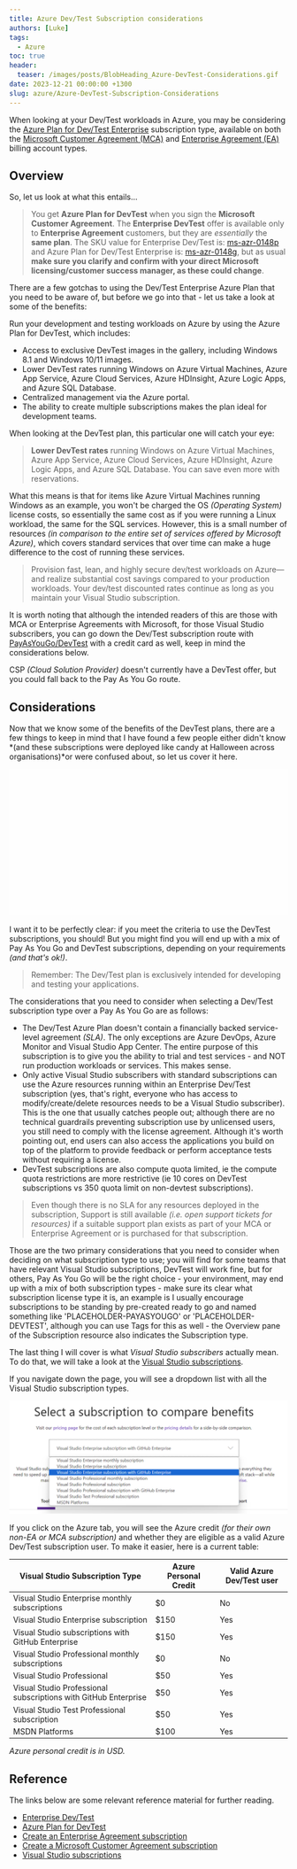 ```yaml
---
title: Azure Dev/Test Subscription considerations
authors: [Luke]
tags:
  - Azure
toc: true
header:
  teaser: /images/posts/BlobHeading_Azure-DevTest-Considerations.gif
date: 2023-12-21 00:00:00 +1300
slug: azure/Azure-DevTest-Subscription-Considerations
---
```


When looking at your Dev/Test workloads in Azure, you may be considering the [Azure Plan for Dev/Test Enterprise](https://azure.microsoft.com/en-us/pricing/offers/ms-azr-0148p?WT.mc_id=AZ-MVP-5004796) subscription type, available on both the [Microsoft Customer Agreement (MCA)](https://learn.microsoft.com/azure/cost-management-billing/understand/mca-overview?WT.mc_id=AZ-MVP-5004796) and [Enterprise Agreement (EA)](https://www.microsoft.com/en-us/licensing/licensing-programs/enterprise?WT.mc_id=AZ-MVP-5004796) billing account types.

<!-- truncate -->

## Overview

So, let us look at what this entails...

> You get **Azure Plan for DevTest** when you sign the **Microsoft Customer Agreement**. The **Enterprise DevTest** offer is available only to **Enterprise Agreement** customers, but they are *essentially* the **same plan**. The SKU value for Enterprise Dev/Test is: [ms-azr-0148p](https://azure.microsoft.com/en-in/pricing/offers/ms-azr-0148p?WT.mc_id=AZ-MVP-5004796) and Azure Plan for Dev/Test Enterprise is: [ms-azr-0148g](https://azure.microsoft.com/pricing/offers/ms-azr-0148g?WT.mc_id=AZ-MVP-5004796), but as usual **make sure you clarify and confirm with your direct Microsoft licensing/customer success manager, as these could change**.

There are a few gotchas to using the Dev/Test Enterprise Azure Plan that you need to be aware of, but before we go into that - let us take a look at some of the benefits:

Run your development and testing workloads on Azure by using the Azure Plan for DevTest, which includes:

* Access to exclusive DevTest images in the gallery, including Windows 8.1 and Windows 10/11 images.
* Lower DevTest rates running Windows on Azure Virtual Machines, Azure App Service, Azure Cloud Services, Azure HDInsight, Azure Logic Apps, and Azure SQL Database.
* Centralized management via the Azure portal.
* The ability to create multiple subscriptions makes the plan ideal for development teams.

When looking at the DevTest plan, this particular one will catch your eye:

> **Lower DevTest rates** running Windows on Azure Virtual Machines, Azure App Service, Azure Cloud Services, Azure HDInsight, Azure Logic Apps, and Azure SQL Database. You can save even more with reservations.

What this means is that for items like Azure Virtual Machines running Windows as an example, you won't be charged the OS *(Operating System)* license costs, so essentially the same cost as if you were running a Linux workload, the same for the SQL services. However, this is a small number of resources *(in comparison to the entire set of services offered by Microsoft Azure)*, which covers standard services that over time can make a huge difference to the cost of running these services.

> Provision fast, lean, and highly secure dev/test workloads on Azure—and realize substantial cost savings compared to your production workloads. Your dev/test discounted rates continue as long as you maintain your Visual Studio subscription.

It is worth noting that although the intended readers of this are those with MCA or Enterprise Agreements with Microsoft, for those Visual Studio subscribers, you can go down the Dev/Test subscription route with [PayAsYouGo/DevTest](https://azure.microsoft.com/en-gb/pricing/offers/ms-azr-0023p/?WT.mc_id=AZ-MVP-5004796) with a credit card as well, keep in mind the considerations below.

CSP *(Cloud Solution Provider)* doesn't currently have a DevTest offer, but you could fall back to the Pay As You Go route.

## Considerations

Now that we know some of the benefits of the DevTest plans, there are a few things to keep in mind that I have found a few people either didn't know *(and these subscriptions were deployed like candy at Halloween across organisations)*or were confused about, so let us cover it here.

![VisualStudio Subscription Types](/images/posts/BlobHeading_Azure-DevTest-Considerations.gif)

I want it to be perfectly clear: if you meet the criteria to use the DevTest subscriptions, you should! But you might find you will end up with a mix of Pay As You Go and DevTest subscriptions, depending on your requirements *(and that's ok!)*.

> Remember: The Dev/Test plan is exclusively intended for developing and testing your applications.

The considerations that you need to consider when selecting a Dev/Test subscription type over a Pay As You Go are as follows:

* The Dev/Test Azure Plan doesn't contain a financially backed service-level agreement *(SLA)*. The only exceptions are Azure DevOps, Azure Monitor and Visual Studio App Center. The entire purpose of this subscription is to give you the ability to trial and test services - and NOT run production workloads or services. This makes sense.
* Only active Visual Studio subscribers with standard subscriptions can use the Azure resources running within an Enterprise Dev/Test subscription (yes, that's right, everyone who has access to modify/create/delete resources needs to be a Visual Studio subscriber). This is the one that usually catches people out; although there are no technical guardrails preventing subscription use by unlicensed users, you still need to comply with the license agreement. Although it's worth pointing out, end users can also access the applications you build on top of the platform to provide feedback or perform acceptance tests without requiring a license.
* DevTest subscriptions are also compute quota limited, ie the compute quota restrictions are more restrictive (ie 10 cores on DevTest subscriptions vs 350 quota limit on non-devtest subscriptions).

> Even though there is no SLA for any resources deployed in the subscription, Support is still available *(i.e. open support tickets for resources)* if a suitable support plan exists as part of your MCA or Enterprise Agreement or is purchased for that subscription.

Those are the two primary considerations that you need to consider when deciding on what subscription type to use; you will find for some teams that have relevant Visual Studio subscriptions, DevTest will work fine, but for others, Pay As You Go will be the right choice - your environment, may end up with a mix of both subscription types - make sure its clear what subscription license type it is, an example is I usually encourage subscriptions to be standing by pre-created ready to go and named something like 'PLACEHOLDER-PAYASYOUGO' or 'PLACEHOLDER-DEVTEST', although you can use Tags for this as well - the Overview pane of the Subscription resource also indicates the Subscription type.

The last thing I will cover is what *Visual Studio subscribers* actually mean. To do that, we will take a look at the [Visual Studio subscriptions](https://visualstudio.microsoft.com/subscriptions?WT.mc_id=AZ-MVP-5004796).

If you navigate down the page, you will see a dropdown list with all the Visual Studio subscription types.

![VisualStudio Subscription Types](/images/posts/VisualStudio_Subscription-Types.png)

If you click on the Azure tab, you will see the Azure credit *(for their own non-EA or MCA subscription)* and whether they are eligible as a valid Azure Dev/Test subscription user. To make it easier, here is a current table:

| **Visual Studio Subscription Type**                             | **Azure Personal Credit** | **Valid Azure Dev/Test user** |
|-----------------------------------------------------------------|---------------------------|-------------------------------|
| Visual Studio Enterprise monthly subscriptions                  | $0                        | No                            |
| Visual Studio Enterprise subscription                           | $150                      | Yes                           |
| Visual Studio subscriptions with GitHub Enterprise              | $150                      | Yes                           |
| Visual Studio Professional monthly subscriptions                | $0                        | No                            |
|  Visual Studio Professional                                     | $50                       | Yes                           |
| Visual Studio Professional subscriptions with GitHub Enterprise | $50                       | Yes                           |
| Visual Studio Test Professional subscription                    | $50                       | Yes                           |
| MSDN Platforms                                                  | $100                      | Yes                           |

*Azure personal credit is in USD.*

## Reference

The links below are some relevant reference material for further reading.

* [Enterprise Dev/Test](https://azure.microsoft.com/en-us/pricing/offers/ms-azr-0148p?WT.mc_id=AZ-MVP-5004796)
* [Azure Plan for DevTest](https://azure.microsoft.com/pricing/offers/ms-azr-0148g?WT.mc_id=AZ-MVP-5004796)
* [Create an Enterprise Agreement subscription](https://learn.microsoft.com/azure/cost-management-billing/manage/create-enterprise-subscription?WT.mc_id=AZ-MVP-5004796)
* [Create a Microsoft Customer Agreement subscription](https://learn.microsoft.com/en-us/azure/cost-management-billing/manage/create-subscription?WT.mc_id=AZ-MVP-5004796)
* [Visual Studio subscriptions](https://visualstudio.microsoft.com/subscriptions?WT.mc_id=AZ-MVP-5004796)
